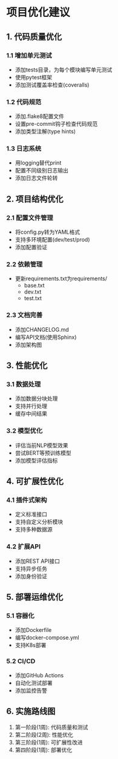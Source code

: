 # 项目优化建议

## 1. 代码质量优化
### 1.1 增加单元测试
- 添加tests目录，为每个模块编写单元测试
- 使用pytest框架
- 添加测试覆盖率检查(coveralls)

### 1.2 代码规范
- 添加.flake8配置文件
- 设置pre-commit钩子检查代码规范
- 添加类型注解(type hints)

### 1.3 日志系统
- 用logging替代print
- 配置不同级别日志输出
- 添加日志文件轮转

## 2. 项目结构优化
### 2.1 配置文件管理
- 将config.py转为YAML格式
- 支持多环境配置(dev/test/prod)
- 添加配置验证

### 2.2 依赖管理
- 更新requirements.txt为requirements/
  - base.txt
  - dev.txt
  - test.txt

### 2.3 文档完善
- 添加CHANGELOG.md
- 编写API文档(使用Sphinx)
- 添加架构图

## 3. 性能优化
### 3.1 数据处理
- 添加数据分块处理
- 支持并行处理
- 缓存中间结果

### 3.2 模型优化
- 评估当前NLP模型效果
- 尝试BERT等预训练模型
- 添加模型评估指标

## 4. 可扩展性优化
### 4.1 插件式架构
- 定义标准接口
- 支持自定义分析模块
- 支持多种数据源

### 4.2 扩展API
- 添加REST API接口
- 支持异步任务
- 添加身份验证

## 5. 部署运维优化
### 5.1 容器化
- 添加Dockerfile
- 编写docker-compose.yml
- 支持K8s部署

### 5.2 CI/CD
- 添加GitHub Actions
- 自动化测试部署
- 添加监控告警

## 6. 实施路线图
1. 第一阶段(1周): 代码质量和测试
2. 第二阶段(2周): 性能优化
3. 第三阶段(1周): 可扩展性改进
4. 第四阶段(1周): 部署优化
